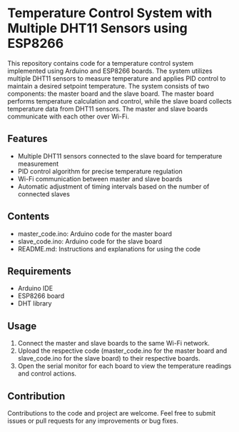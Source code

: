 # Temperature Control System with Multiple DHT11 Sensors using ESP8266
This repository contains code for a temperature control system implemented using Arduino and ESP8266 boards. The system utilizes multiple DHT11 sensors to measure temperature and applies PID control to maintain a desired setpoint temperature. The system consists of two components: the master board and the slave board. The master board performs temperature calculation and control, while the slave board collects temperature data from DHT11 sensors. The master and slave boards communicate with each other over Wi-Fi.

## Features
- Multiple DHT11 sensors connected to the slave board for temperature measurement
- PID control algorithm for precise temperature regulation
- Wi-Fi communication between master and slave boards
- Automatic adjustment of timing intervals based on the number of connected slaves

## Contents
- master_code.ino: Arduino code for the master board
- slave_code.ino: Arduino code for the slave board
- README.md: Instructions and explanations for using the code

## Requirements
- Arduino IDE
- ESP8266 board
- DHT library

## Usage
1. Connect the master and slave boards to the same Wi-Fi network.
2. Upload the respective code (master_code.ino for the master board and slave_code.ino for the slave board) to their respective boards.
3. Open the serial monitor for each board to view the temperature readings and control actions.

## Contribution
Contributions to the code and project are welcome. Feel free to submit issues or pull requests for any improvements or bug fixes.
